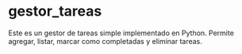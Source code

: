 # gestor_tareas

Este es un gestor de tareas simple implementado en Python. Permite agregar, listar, marcar como completadas y eliminar tareas.

